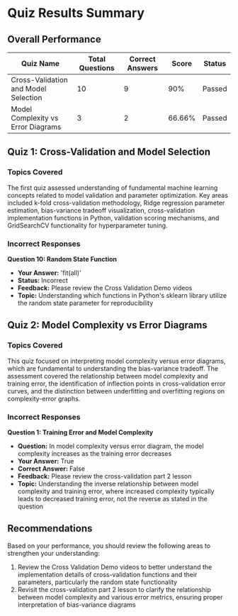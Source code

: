 # Quiz Results Summary

## Overall Performance

| Quiz Name | Total Questions | Correct Answers | Score | Status |
|-----------|----------------|-----------------|-------|--------|
| Cross-Validation and Model Selection | 10 | 9 | 90% | Passed |
| Model Complexity vs Error Diagrams | 3 | 2 | 66.66% | Passed |

## Quiz 1: Cross-Validation and Model Selection

### Topics Covered
The first quiz assessed understanding of fundamental machine learning concepts related to model validation and parameter optimization. Key areas included k-fold cross-validation methodology, Ridge regression parameter estimation, bias-variance tradeoff visualization, cross-validation implementation functions in Python, validation scoring mechanisms, and GridSearchCV functionality for hyperparameter tuning.

### Incorrect Responses

**Question 10: Random State Function**
- **Your Answer:** 'fit(all)'
- **Status:** Incorrect
- **Feedback:** Please review the Cross Validation Demo videos
- **Topic:** Understanding which functions in Python's sklearn library utilize the random state parameter for reproducibility

## Quiz 2: Model Complexity vs Error Diagrams

### Topics Covered
This quiz focused on interpreting model complexity versus error diagrams, which are fundamental to understanding the bias-variance tradeoff. The assessment covered the relationship between model complexity and training error, the identification of inflection points in cross-validation error curves, and the distinction between underfitting and overfitting regions on complexity-error graphs.

### Incorrect Responses

**Question 1: Training Error and Model Complexity**
- **Question:** In model complexity versus error diagram, the model complexity increases as the training error decreases
- **Your Answer:** True
- **Correct Answer:** False
- **Feedback:** Please review the cross-validation part 2 lesson
- **Topic:** Understanding the inverse relationship between model complexity and training error, where increased complexity typically leads to decreased training error, not the reverse as stated in the question

## Recommendations

Based on your performance, you should review the following areas to strengthen your understanding:

1. Review the Cross Validation Demo videos to better understand the implementation details of cross-validation functions and their parameters, particularly the random state functionality
2. Revisit the cross-validation part 2 lesson to clarify the relationship between model complexity and various error metrics, ensuring proper interpretation of bias-variance diagrams